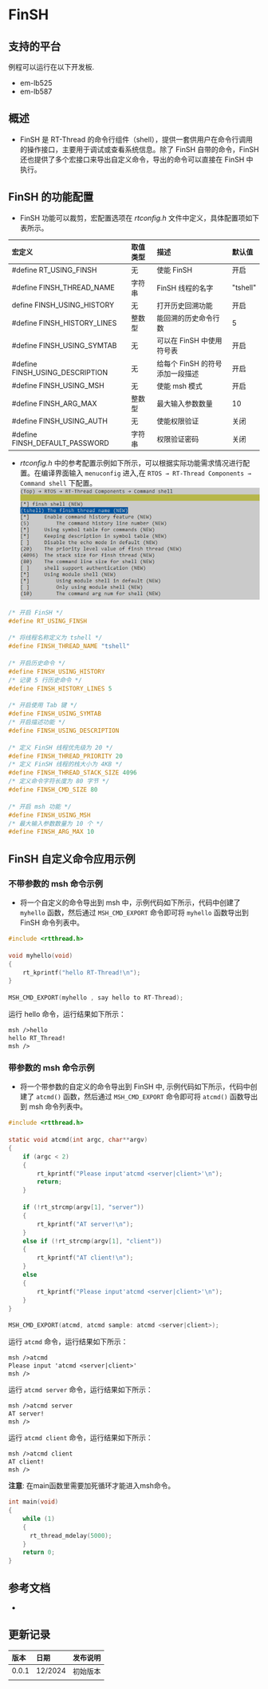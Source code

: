 # FinSH

## 支持的平台
例程可以运行在以下开发板.
* em-lb525
* em-lb587

## 概述
* FinSH 是 RT-Thread 的命令行组件（shell），提供一套供用户在命令行调用的操作接口，主要用于调试或查看系统信息。除了 FinSH 自带的命令，FinSH 还也提供了多个宏接口来导出自定义命令，导出的命令可以直接在 FinSH 中执行。

## FinSH 的功能配置
* FinSH 功能可以裁剪，宏配置选项在 _rtconfig.h_ 文件中定义，具体配置项如下表所示。

|宏定义	                           |取值类型	            |描述	|默认值|
|:---                             |:---                    |:---   |:---|
|#define RT_USING_FINSH	          |无	  |使能 FinSH	         |开启|
|#define FINSH_THREAD_NAME	      |字符串 |FinSH 线程的名字	      |"tshell"|
|define  FINSH_USING_HISTORY	  |无	  |打开历史回溯功能	      |开启|
|#define FINSH_HISTORY_LINES	  |整数型 |能回溯的历史命令行数	   |5|
|#define FINSH_USING_SYMTAB	      |无	  |可以在 FinSH 中使用符号表	   |开启|
|#define FINSH_USING_DESCRIPTION  |无	  |给每个 FinSH 的符号添加一段描述	|开启|
|#define FINSH_USING_MSH	      |无	  |使能 msh 模式	          |开启|
|#define FINSH_ARG_MAX	          |整数型 |最大输入参数数量	           |10|
|#define FINSH_USING_AUTH	      |无	  |使能权限验证	              |关闭|
|#define FINSH_DEFAULT_PASSWORD   |字符串 |权限验证密码	              |关闭 |


* _rtconfig.h_ 中的参考配置示例如下所示，可以根据实际功能需求情况进行配置。在编译界面输入 `menuconfig` 进入,在 `RTOS → RT-Thread Components → Command shell` 下配置。
![图 1：FinSH 配置菜单](assets/finsh_menu.png)
```c
/* 开启 FinSH */
#define RT_USING_FINSH

/* 将线程名称定义为 tshell */
#define FINSH_THREAD_NAME "tshell"

/* 开启历史命令 */
#define FINSH_USING_HISTORY
/* 记录 5 行历史命令 */
#define FINSH_HISTORY_LINES 5

/* 开启使用 Tab 键 */
#define FINSH_USING_SYMTAB
/* 开启描述功能 */
#define FINSH_USING_DESCRIPTION

/* 定义 FinSH 线程优先级为 20 */
#define FINSH_THREAD_PRIORITY 20
/* 定义 FinSH 线程的栈大小为 4KB */
#define FINSH_THREAD_STACK_SIZE 4096
/* 定义命令字符长度为 80 字节 */
#define FINSH_CMD_SIZE 80

/* 开启 msh 功能 */
#define FINSH_USING_MSH
/* 最大输入参数数量为 10 个 */
#define FINSH_ARG_MAX 10
```
## FinSH 自定义命令应用示例
### 不带参数的 msh 命令示例
* 将一个自定义的命令导出到 msh 中，示例代码如下所示，代码中创建了 `myhello` 函数，然后通过 `MSH_CMD_EXPORT` 命令即可将 `myhello` 函数导出到 FinSH 命令列表中。
```c
#include <rtthread.h>

void myhello(void)
{
    rt_kprintf("hello RT-Thread!\n");
}

MSH_CMD_EXPORT(myhello , say hello to RT-Thread);
```
运行 hello 命令，运行结果如下所示：
```
msh />hello
hello RT_Thread!
msh />
```
### 带参数的 msh 命令示例
* 将一个带参数的自定义的命令导出到 FinSH 中, 示例代码如下所示，代码中创建了 `atcmd()` 函数，然后通过 `MSH_CMD_EXPORT` 命令即可将 `atcmd()` 函数导出到 msh 命令列表中。
```c
#include <rtthread.h>

static void atcmd(int argc, char**argv)
{
    if (argc < 2)
    {
        rt_kprintf("Please input'atcmd <server|client>'\n");
        return;
    }

    if (!rt_strcmp(argv[1], "server"))
    {
        rt_kprintf("AT server!\n");
    }
    else if (!rt_strcmp(argv[1], "client"))
    {
        rt_kprintf("AT client!\n");
    }
    else
    {
        rt_kprintf("Please input'atcmd <server|client>'\n");
    }
}

MSH_CMD_EXPORT(atcmd, atcmd sample: atcmd <server|client>);

```
运行 `atcmd` 命令，运行结果如下所示：
```
msh />atcmd
Please input 'atcmd <server|client>'
msh />

```
运行 `atcmd server` 命令，运行结果如下所示：
```
msh />atcmd server
AT server!
msh />

```
运行 `atcmd client` 命令，运行结果如下所示：
```
msh />atcmd client
AT client!
msh />

```

**注意**: 
在main函数里需要加死循环才能进入msh命令。
```c
int main(void)
{
    while (1)
    {
      rt_thread_mdelay(5000);
    }
    return 0;
}

```

## 参考文档
* 
## 更新记录
|版本 |日期   |发布说明 |
|:---|:---|:---|
|0.0.1 |12/2024 |初始版本 |
| | | |
